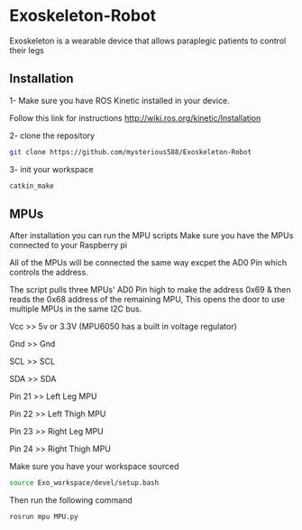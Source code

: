 # Exoskeleton-Robot
Exoskeleton is a wearable device that allows paraplegic patients to control their legs 

## Installation
1- Make sure you have ROS Kinetic installed in your device.

Follow this link for instructions http://wiki.ros.org/kinetic/Installation

2- clone the repository
```bash 
git clone https://github.com/mysterious588/Exoskeleton-Robot
```
3- init your workspace
```bash
catkin_make
```
## MPUs
After installation you can run the MPU scripts
Make sure you have the MPUs connected to your Raspberry pi

All of the MPUs will be connected the same way excpet the AD0 Pin which controls the address.

The script pulls three MPUs' AD0 Pin high to make the address 0x69 & then reads the 0x68 address of the remaining MPU, This opens the door to use multiple MPUs in the same I2C bus.

Vcc >> 5v or 3.3V (MPU6050 has a built in voltage regulator)

Gnd >> Gnd

SCL >> SCL

SDA >> SDA

Pin 21 >> Left Leg MPU

Pin 22 >> Left Thigh MPU

Pin 23 >> Right Leg MPU

Pin 24 >> Right Thigh MPU

Make sure you have your workspace sourced
```bash
source Exo_workspace/devel/setup.bash
```

Then run the following command

```bash
rosrun mpu MPU.py
```
